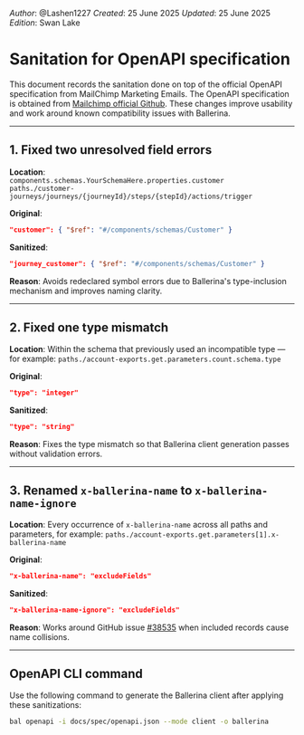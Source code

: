 _Author_: @Lashen1227 
_Created_: 25 June 2025 
_Updated_: 25 June 2025 
_Edition_: Swan Lake

# Sanitation for OpenAPI specification

This document records the sanitation done on top of the official OpenAPI specification from MailChimp Marketing Emails. 
The OpenAPI specification is obtained from [Mailchimp official Github](https://github.com/mailchimp/mailchimp-client-lib-codegen/blob/30f5482a24861d1f23ba06d94898d42bebf1f331/spec/marketing.json). 
These changes improve usability and work around known compatibility issues with Ballerina.

---

## 1. Fixed two unresolved field errors

**Location**:  
`components.schemas.YourSchemaHere.properties.customer`  
`paths./customer-journeys/journeys/{journeyId}/steps/{stepId}/actions/trigger`

**Original**:
```json
"customer": { "$ref": "#/components/schemas/Customer" }
````

**Sanitized**:

```json
"journey_customer": { "$ref": "#/components/schemas/Customer" }
```

**Reason**:
Avoids redeclared symbol errors due to Ballerina's type-inclusion mechanism and improves naming clarity.

---

## 2. Fixed one type mismatch

**Location**:
Within the schema that previously used an incompatible type — for example:
`paths./account-exports.get.parameters.count.schema.type`

**Original**:

```json
"type": "integer"
```

**Sanitized**:

```json
"type": "string"
```

**Reason**:
Fixes the type mismatch so that Ballerina client generation passes without validation errors.

---

## 3. Renamed `x-ballerina-name` to `x-ballerina-name-ignore`

**Location**:
Every occurrence of `x-ballerina-name` across all paths and parameters, for example:
`paths./account-exports.get.parameters[1].x-ballerina-name`

**Original**:

```json
"x-ballerina-name": "excludeFields"
```

**Sanitized**:

```json
"x-ballerina-name-ignore": "excludeFields"
```

**Reason**:
Works around GitHub issue [#38535](https://github.com/ballerina-platform/ballerina-lang/issues/38535) when included records cause name collisions.

---

## OpenAPI CLI command

Use the following command to generate the Ballerina client after applying these sanitizations:

```bash
bal openapi -i docs/spec/openapi.json --mode client -o ballerina
```
